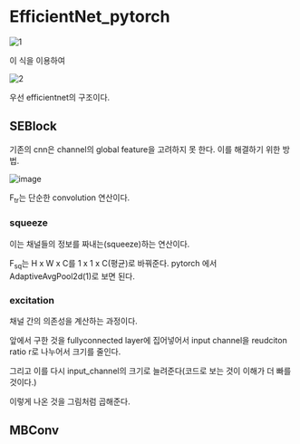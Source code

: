 # EfficientNet_pytorch

![1](https://user-images.githubusercontent.com/13817715/116502051-747d0d00-a8ed-11eb-8409-80214b6ded46.PNG)

이 식을 이용하여 

![2](https://user-images.githubusercontent.com/13817715/116502025-60391000-a8ed-11eb-84f2-d696c65991cf.PNG)

우선 efficientnet의 구조이다.


## SEBlock

기존의 cnn은 channel의 global feature을 고려하지 못 한다. 이를 해결하기 위한 방법.

![image](https://user-images.githubusercontent.com/13817715/116505396-c32ea500-a8f5-11eb-909e-b77be81bb25b.png)

F<sub>tr</sub>는 단순한 convolution 연산이다.

### squeeze

이는 채널들의 정보를 짜내는(squeeze)하는 연산이다.

F<sub>sq</sub>는 H x W x C를 1 x 1 x C(평균)로 바꿔준다. pytorch 에서 AdaptiveAvgPool2d(1)로 보면 된다.

### excitation

채널 간의 의존성을 계산하는 과정이다.

앞에서 구한 것을 fullyconnected layer에 집어넣어서 input channel을 reudciton ratio r로  나누어서 크기를 줄인다.

그리고 이를 다시 input_channel의 크기로 늘려준다(코드로 보는 것이 이해가 더 빠를 것이다.)

이렇게 나온 것을 그림처럼 곱해준다.




## MBConv

